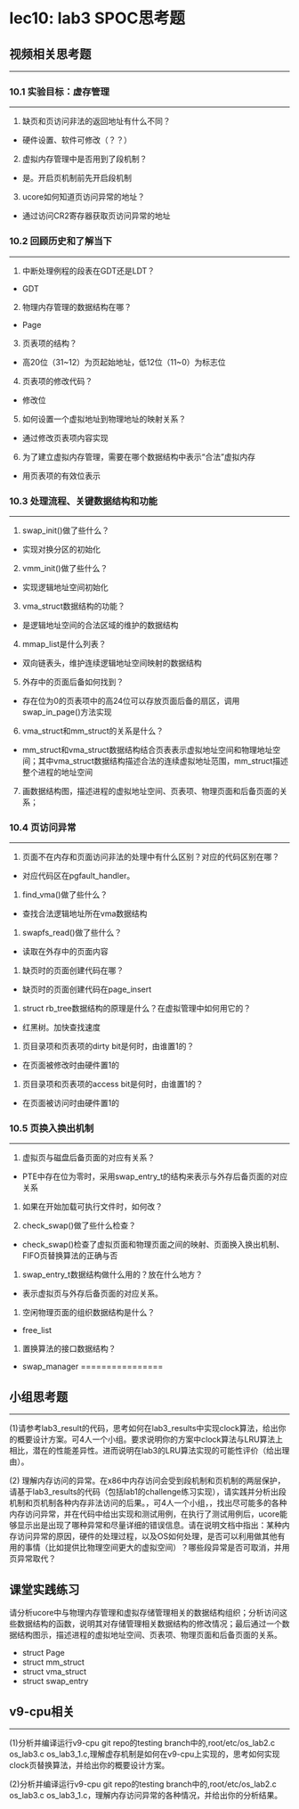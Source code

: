 # lec10: lab3 SPOC思考题

## 视频相关思考题
---
### 10.1 实验目标：虚存管理
---

1. 缺页和页访问非法的返回地址有什么不同？
 - 硬件设置、软件可修改（？？）
2. 虚拟内存管理中是否用到了段机制？
 - 是。开启页机制前先开启段机制
3. ucore如何知道页访问异常的地址？
 - 通过访问CR2寄存器获取页访问异常的地址

### 10.2 回顾历史和了解当下
---

1. 中断处理例程的段表在GDT还是LDT？
 - GDT
2. 物理内存管理的数据结构在哪？
 - Page
3. 页表项的结构？
 - 高20位（31~12）为页起始地址，低12位（11~0）为标志位
4. 页表项的修改代码？
 - 修改位
5. 如何设置一个虚拟地址到物理地址的映射关系？
 - 通过修改页表项内容实现
6. 为了建立虚拟内存管理，需要在哪个数据结构中表示“合法”虚拟内存
 - 用页表项的有效位表示
### 10.3 处理流程、关键数据结构和功能
---

1. swap_init()做了些什么？
 - 实现对换分区的初始化
2. vmm_init()做了些什么？
 - 实现逻辑地址空间初始化
3. vma_struct数据结构的功能？
 - 是逻辑地址空间的合法区域的维护的数据结构
4. mmap_list是什么列表？
 - 双向链表头，维护连续逻辑地址空间映射的数据结构
5. 外存中的页面后备如何找到？
 - 存在位为0的页表项中的高24位可以存放页面后备的扇区，调用swap_in_page()方法实现
6. vma_struct和mm_struct的关系是什么？
 - mm_struct和vma_struct数据结构结合页表表示虚拟地址空间和物理地址空间；其中vma_struct数据结构描述合法的连续虚拟地址范围，mm_struct描述整个进程的地址空间
7. 画数据结构图，描述进程的虚拟地址空间、页表项、物理页面和后备页面的关系；

### 10.4 页访问异常
---

1. 页面不在内存和页面访问非法的处理中有什么区别？对应的代码区别在哪？
 - 对应代码区在pgfault_handler。
1. find_vma()做了些什么？
 - 查找合法逻辑地址所在vma数据结构
1. swapfs_read()做了些什么？
 - 读取在外存中的页面内容
1. 缺页时的页面创建代码在哪？
 - 缺页时的页面创建代码在page_insert
1. struct rb_tree数据结构的原理是什么？在虚拟管理中如何用它的？
 - 红黑树。加快查找速度
1. 页目录项和页表项的dirty bit是何时，由谁置1的？
 - 在页面被修改时由硬件置1的
1. 页目录项和页表项的access bit是何时，由谁置1的？
 - 在页面被访问时由硬件置1的
### 10.5 页换入换出机制
---

1. 虚拟页与磁盘后备页面的对应有关系？
 - PTE中存在位为零时，采用swap_entry_t的结构来表示与外存后备页面的对应关系 
1. 如果在开始加载可执行文件时，如何改？
 
1. check_swap()做了些什么检查？
 - check_swap()检查了虚拟页面和物理页面之间的映射、页面换入换出机制、FIFO页替换算法的正确与否
1. swap_entry_t数据结构做什么用的？放在什么地方？
 - 表示虚拟页与外存后备页面的对应关系。
1. 空闲物理页面的组织数据结构是什么？
 - free_list
1. 置换算法的接口数据结构？
 - swap_manager
================


## 小组思考题
---
(1)请参考lab3_result的代码，思考如何在lab3_results中实现clock算法，给出你的概要设计方案。可4人一个小组。要求说明你的方案中clock算法与LRU算法上相比，潜在的性能差异性。进而说明在lab3的LRU算法实现的可能性评价（给出理由）。

(2) 理解内存访问的异常。在x86中内存访问会受到段机制和页机制的两层保护，请基于lab3_results的代码（包括lab1的challenge练习实现），请实践并分析出段机制和页机制各种内存非法访问的后果。，可4人一个小组，，找出尽可能多的各种内存访问异常，并在代码中给出实现和测试用例，在执行了测试用例后，ucore能够显示出是出现了哪种异常和尽量详细的错误信息。请在说明文档中指出：某种内存访问异常的原因，硬件的处理过程，以及OS如何处理，是否可以利用做其他有用的事情（比如提供比物理空间更大的虚拟空间）？哪些段异常是否可取消，并用页异常取代？

## 课堂实践练习

请分析ucore中与物理内存管理和虚拟存储管理相关的数据结构组织；分析访问这些数据结构的函数，说明其对存储管理相关数据结构的修改情况；最后通过一个数据结构图示，描述进程的虚拟地址空间、页表项、物理页面和后备页面的关系。

 * struct Page
 * struct mm_struct
 * struct vma_struct
 * struct swap_entry

## v9-cpu相关
---
(1)分析并编译运行v9-cpu git repo的testing branch中的,root/etc/os_lab2.c os_lab3.c os_lab3_1.c,理解虚存机制是如何在v9-cpu上实现的，思考如何实现clock页替换算法，并给出你的概要设计方案。

(2)分析并编译运行v9-cpu git repo的testing branch中的,root/etc/os_lab2.c os_lab3.c os_lab3_1.c，理解内存访问异常的各种情况，并给出你的分析结果。
